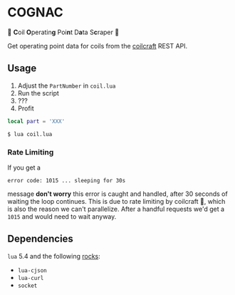 # COGNAC

:tumbler_glass: **C**oil **O**peratin**g** Poi**n**t D**a**ta S**c**raper :tumbler_glass: 

Get operating point data for coils from the
[coilcraft](https://www.coilcraft.com/) REST API.

## Usage

1. Adjust the `PartNumber` in `coil.lua`
1. Run the script
1. ???
1. Profit

```lua
local part = 'XXX'
```

```shell
$ lua coil.lua
```

### Rate Limiting

If you get a 

```
error code: 1015 ... sleeping for 30s
```

message **don't worry** this error is caught and handled, after 30 seconds of
waiting the loop continues. This is due to rate limiting by coilcraft :fu:,
which is also the reason we can't parallelize. After a handful requests we'd
get a `1015` and would need to wait anyway.

## Dependencies

`lua` 5.4 and the following [rocks](https://luarocks.org/):

- `lua-cjson`
- `lua-curl`
- `socket`

